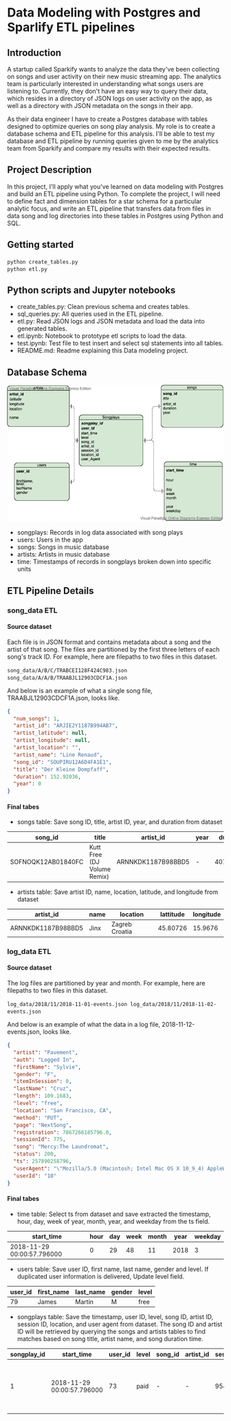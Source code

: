 # Data Modeling with Postgres and Sparlify ETL pipelines

## Introduction
A startup called Sparkify wants to analyze the data they've been collecting on songs and user activity on their new music streaming app. The analytics team is particularly interested in understanding what songs users are listening to. Currently, they don't have an easy way to query their data, which resides in a directory of JSON logs on user activity on the app, as well as a directory with JSON metadata on the songs in their app.

As their data engineer I have to create a Postgres database with tables designed to optimize queries on song play analysis. My role is to create a database schema and ETL pipeline for this analysis. I'll be able to test my database and ETL pipeline by running queries given to me by the analytics team from Sparkify and compare my results with their expected results.

## Project Description
In this project, I'll apply what you've learned on data modeling with Postgres and build an ETL pipeline using Python. To complete the project, I will need to define fact and dimension tables for a star schema for a particular analytic focus, and write an ETL pipeline that transfers data from files in data song and log directories into these tables in Postgres using Python and SQL.

## Getting started

`python create_tables.py`</br>
`python etl.py`

## Python scripts and Jupyter notebooks

- create_tables.py: Clean previous schema and creates tables.
- sql_queries.py: All queries used in the ETL pipeline.
- etl.py: Read JSON logs and JSON metadata and load the data into generated tables.
- etl.ipynb: Notebook to prototype etl scripts to load the data.
- test.ipynb: Test file to test insert and select sql statements into all tables.
- README.md: Readme explaining this Data modeling project.

## Database Schema
![ERD](Sparkify.vpd.png)

- songplays: Records in log data associated with song plays
- users: Users in the app
- songs: Songs in music database
- artists: Artists in music database
- time: Timestamps of records in songplays broken down into specific units

## ETL Pipeline Details


### song_data ETL

#### Source dataset
Each file is in JSON format and contains metadata about a song and the artist of that song. The files are partitioned by the first three letters of each song's track ID. For example, here are filepaths to two files in this dataset.

`song_data/A/B/C/TRABCEI128F424C983.json
song_data/A/A/B/TRAABJL12903CDCF1A.json
`

And below is an example of what a single song file, TRAABJL12903CDCF1A.json, looks like.
```json
{
  "num_songs": 1,
  "artist_id": "ARJIE2Y1187B994AB7",
  "artist_latitude": null,
  "artist_longitude": null,
  "artist_location": "",
  "artist_name": "Line Renaud",
  "song_id": "SOUPIRU12A6D4FA1E1",
  "title": "Der Kleine Dompfaff",
  "duration": 152.92036,
  "year": 0
}
```

#### Final tabes
- songs table: Save song ID, title, artist ID, year, and duration from dataset

| song_id            | title                          | artist_id          | year | duration  |
|--------------------|--------------------------------|--------------------|------|-----------|
| SOFNOQK12AB01840FC | Kutt Free (DJ Volume Remix)    | ARNNKDK1187B98BBD5 | -    | 407.37914 |


- artists table: Save artist ID, name, location, latitude, and longitude from dataset

| artist_id          | name      | location        | lattitude | longitude |
|--------------------|-----------|-----------------|-----------|-----------|
| ARNNKDK1187B98BBD5 | Jinx      | Zagreb Croatia  | 45.80726  | 15.9676   |


### log_data ETL

#### Source dataset
The log files are partitioned by year and month. For example, here are filepaths to two files in this dataset.

`log_data/2018/11/2018-11-01-events.json
log_data/2018/11/2018-11-02-events.json
`

And below is an example of what the data in a log file, 2018-11-12-events.json, looks like.
```json
{
  "artist": "Pavement",
  "auth": "Logged In",
  "firstName": "Sylvie",
  "gender": "F",
  "itemInSession": 0,
  "lastName": "Cruz",
  "length": 109.1683,
  "level": "free",
  "location": "San Francisco, CA",
  "method": "PUT",
  "page": "NextSong",
  "registration": 7867266185796.0,
  "sessionId": 775,
  "song": "Mercy:The Laundromat",
  "status": 200,
  "ts": 257890258796,
  "userAgent": "\"Mozilla/5.0 (Macintosh; Intel Mac OS X 10_9_4) AppleWebKit/537.77.4 (KHTML, like Gecko) Version/7.0.5 Safari/537.77.4\"",
  "userId": "10"
}
```

#### Final tabes

- time table: Select ts from dataset and save extracted the timestamp, hour, day, week of year, month, year, and weekday from the ts field.

| start_time                 | hour | day | week | month | year | weekday |
|----------------------------|------|-----|------|-------|------|---------|
| 2018-11-29 00:00:57.796000 | 0    | 29  | 48   | 11    | 2018 | 3       |


- users table: Save user ID, first name, last name, gender and level. If duplicated user information is delivered, Update level field.

| user_id | first_name | last_name | gender | level |
|---------|------------|-----------|--------|-------|
| 79      | James      | Martin    | M      | free  |

- songplays table: Save the timestamp, user ID, level, song ID, artist ID, session ID, location, and user agent from dataset. The song ID and artist ID will be retrieved by querying the songs and artists tables to find matches based on song title, artist name, and song duration time.

| songplay_id | start_time                 | user_id | level | song_id | artist_id | session_id | location                            | user_agent                                                                                                              |
|-------------|----------------------------|---------|-------|---------|-----------|------------|-------------------------------------|-------------------------------------------------------------------------------------------------------------------------|
| 1           | 2018-11-29 00:00:57.796000 | 73      | paid  | -       | -         | 954        | Tampa-St. Petersburg-Clearwater, FL | "Mozilla/5.0 (Macintosh; Intel Mac OS X 10_9_4) AppleWebKit/537.78.2 (KHTML, like Gecko) Version/7.0.6 Safari/537.78.2" |


